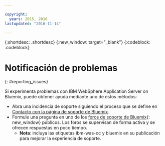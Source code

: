 ```yaml
---

copyright:
  years: 2015, 2016
lastupdated: "2016-11-14"

---
```


{:shortdesc: .shortdesc}
{:new_window: target="_blank"}
{:codeblock: .codeblock}

# Notificación de problemas
{: #reporting_issues}

Si experimenta problemas con IBM WebSphere Application Server on Bluemix, puede obtener ayuda mediante uno de estos métodos:

* Abra una incidencia de soporte siguiendo el proceso que se define en [Contacto con la página de soporte de Bluemix](/docs/support/index.html#contacting-support).
* Formule una pregunta en uno de los [foros de soporte de Bluemix](https://developer.ibm.com/bluemix/support/){: new_window} públicos. Los foros se supervisan de forma activa y se ofrecen respuestas en poco tiempo.
  * **Nota**: incluya las etiquetas ibm-was-oc y bluemix en su publicación para mejorar la experiencia de soporte.
